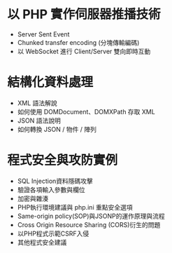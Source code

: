 # 以 PHP 實作伺服器推播技術
- Server Sent Event
- Chunked transfer encoding (分塊傳輸編碼)
- 以 WebSocket 進行 Client/Server 雙向即時互動

# 結構化資料處理 
  - XML 語法解說
  - 如何使用 DOMDocument、DOMXPath 存取 XML
  - JSON 語法說明
  - 如何轉換 JSON / 物件 / 陣列

# 程式安全與攻防實例
- SQL Injection資料隱碼攻擊
- 驗證各項輸入參數與欄位
- 加密與雜湊
- PHP執行環境建議與 php.ini 重點安全選項
- Same-origin policy(SOP)與JSONP的運作原理與流程
- Cross Origin Resource Sharing (CORS)衍生的問題
- 以PHP程式示範CSRF入侵
- 其他程式安全建議
